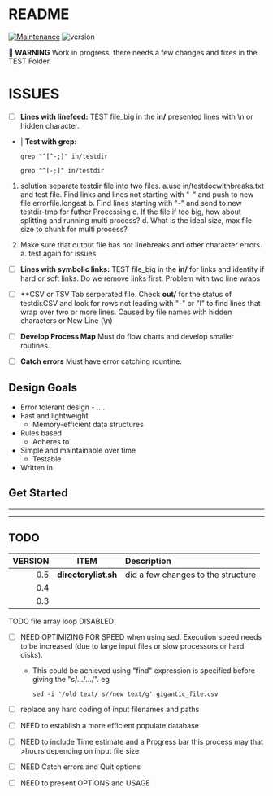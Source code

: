 # README
[![Maintenance](https://img.shields.io/badge/Build&nbsp;Status-in&nbsp;progress-red?style=plastic)](https://github.com/DavitTec/fileit/pulse)
![version](https://img.shields.io/badge/version-0.5.1-red?style=plastic)


**:wrench: WARNING** Work in progress, there needs a few changes and fixes in the TEST Folder.


# ISSUES

* [ ] **Lines with linefeed:**   TEST file_big in the **in/**  presented lines
  with \n   or hidden character.

* |
 **Test with grep:**
 
      grep "^[^-;]" in/testdir

      grep "^[-;]" in/testdir

1. solution separate testdir file into two files.
  a.use in/testdocwithbreaks.txt and test file.
    Find links and lines not starting with "-" and push to new file errorfile.longest
  b. Find lines starting with "-" and send to new testdir-tmp for futher Processing
  c. If the file if too big, how about splitting and running multi process?
  d. What is the ideal size,  max file size to chunk for multi process?

2. Make sure that output file has not linebreaks and other character errors.
  a. test again for issues

* [ ] **Lines with symbolic links:**   TEST file_big in the **in/**  for links and identify if hard or soft links.  Do we remove links first.  Problem with two line wraps

* [ ] **CSV or TSV Tab serperated file.  Check **out/** for the status of testdir.CSV and look for rows not leading with "-" or "l" to find lines that wrap over two or more lines.  Caused by file names with hidden characters or New Line (\n)

* [ ] **Develop Process Map**  Must do flow charts and develop smaller routines.

* [ ] **Catch errors**  Must have error catching rountine.


## Design Goals
* Error tolerant design - ....
* Fast and lightweight
  * Memory-efficient data structures
* Rules based
  * Adheres to
* Simple and maintainable over time
  * Testable
* Written in

## Get Started
---


____

## TODO
| VERSION        | ITEM                               | Description                                    |
| --------------:|:----------------------------------:|:-----------------------------------------------|
|            0.5 | **directorylist.sh**               | did a few changes to the structure             |
|            0.4 |                                    |                                                |
|            0.3 |                                    |                                                |

TODO  file array loop DISABLED

* [ ] NEED OPTIMIZING FOR SPEED when using sed. Execution speed needs to be increased (due to large input files or slow processors or hard disks).
   -  This could be achieved using "find" expression is specified before giving the "s/.../.../". eg
   
          sed -i '/old text/ s//new text/g' gigantic_file.csv
        
* [ ] replace any hard coding of input filenames and paths

* [ ] NEED to establish a more efficient populate database

* [ ] NEED to include Time estimate and a Progress bar
     this process may that >hours depending on input file size

* [ ] NEED Catch errors and Quit options

* [ ] NEED to present OPTIONS and USAGE


